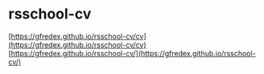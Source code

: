 # rsschool-cv
[https://gfredex.github.io/rsschool-cv/cv](https://gfredex.github.io/rsschool-cv/cv)
[https://gfredex.github.io/rsschool-cv/](https://gfredex.github.io/rsschool-cv/)